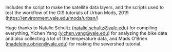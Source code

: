 Includes the script to make the satellite data layers, and the scripts used to test the workflow of the GIS tutorials of Urban Mods, 2019 (https://environment.yale.edu/mods/urban/)

Huge thanks to Natalie Schultz (natalie.schultz@yale.edu) for compiling everything, Yichen Yang (yichen.yang@yale.edu) for analyzing the bike data and also collecting a lot of the temperature data, and Mads O'Brien (madeleine.obrien@yale.edu) for making the sewershed tutorial.

